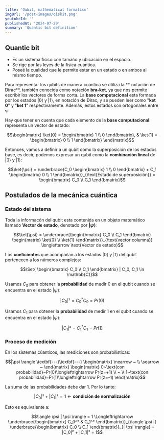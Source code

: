 ```yaml
---
title: 'Qubit, mathematical formalism'
imgUrl: '/post-images/qiskit.png'
youtubeId: ''
publishedAt: '2024-07-29'
summary: 'Quantic bit definition'
---
```


<!-- Software requirements for Third School of Quantum Computing. -->
<!-- You can see the oficcial page at https://computo-cuantico.unam.mx/ -->

## Quantic bit

- Es un sistema físico con tamaño y ubicación en el espacio.
- Se rige por las leyes de la física cuántica.
- Poseé la cualidad que le permite estar en un estado o en ambos al mismo tiempo.

<!-- The quadratic equation $ax^2+bx+c=0$ has roots -->

Para representar los qubits de manera cuántica se utiliza la ** notación de Dirac**, también conocida como notación **bra-ket**,
ya que nos permite escribir los vectores de forma corta.
La **base computacional** esta formada por los estados $| 0 \rangle$ y $| 1 \rangle$,
en notación de Dirac, y se pueden leer como "**ket 0**" y "**ket 1**" respectivamente.
Además, estos estados son ortogonales entre sí.

Hay que tener en cuenta que cada elemento de la **base computacional** representa un vector de estado:

```math
\begin{matrix}
\ket{0} = \begin{bmatrix} 1 \\ 0 \end{bmatrix}, &
\ket{1} = \begin{bmatrix} 0 \\ 1 \end{bmatrix}
\end{matrix}
```

Entonces, vamos a definir a un qubit como la superposición de los estados base, es decir,
podemos expresar un qubit como la **combinación líneal** de $|0 \rangle$ y $|1 \rangle$:

```math
\ket{\psi} =
\underbrace{C_0 \begin{bmatrix} 1 \\ 0 \end{bmatrix}
+ C_1 \begin{bmatrix} 0 \\ 1 \end{bmatrix}}_{\text{Estado de superposición}}
= \begin{bmatrix} C_0 \\ C_1 \end{bmatrix}
```

## Postulados de la mecánica cuántica

### Estado del sistema

Toda la informacón del qubit esta contenida en un objeto matemático llamado **Vector de estado**,
denotado por **$|\psi \rangle$**:

```math
\ket{\psi}  =
\underbrace{\begin{bmatrix} C_0 \\ C_1 \end{bmatrix}
\begin{matrix} \ket{0} \\ \ket{1} \end{matrix}}_{\text{vector columna}}
\longleftarrow
\text{Vector de estado}
```

Los **coeficientes** que acompañan a los estados $|0 \rangle$ y $|1 \rangle$ del qubit pertenecen a los números complejos:

```math
\Set{ \begin{bmatrix} C_0 \\ C_1 \end{bmatrix} | C_0, C_1 \in \mathbb{C}}
```

Usamos $C_0$ para obtener la **probabilidad** de medir 0 en el qubit cuando se encuentra en el estado $| \psi \rangle$:

```math
|C_0|² = C_0^* C_0 = Pr(0)
```

Usamos $C_1$ para obtener la **probabilidad** de medir 1 en el qubit cuando se encuentra en el estado $| \psi \rangle$:

```math
|C_1|² = C_1^* C_1 = Pr(1)
```

### Proceso de medición

En los sistemas cúanticos, las mediciones son probabilísticas:

```math
|\psi \rangle \textbf{---}\textbf{---}
\begin{matrix} \nearrow ~ \\ \searrow ~ \end{matrix}
\begin{matrix}
0~\text{con probabilidad}~Pr(0)\longleftrightarrow Pr(z=+1) \\
~ \\
1~\text{con probabilidad}~Pr(1)\longleftrightarrow Pr(z=-1)
\end{matrix}
```

La suma de las probabilidades debe dar 1. Por lo tanto:

```math
|C_0|² + |C_1|² = 1 \longleftarrow \textbf{condición de normalización}
```

Esto es equivalente a:

```math
\langle \psi | \psi \rangle = 1 \Longleftrightarrow
\underbrace{\begin{bmatrix} C_0^* & C_1^* \end{bmatrix}}_{\langle \psi |}
\underbrace{\begin{bmatrix} C_0 \\ C_1 \end{bmatrix}}_{| \psi \rangle} =
|C_0|² + |C_1|² = 1
```

<!-- No pude usar underbrace, al parecer todos los comandos under no funcionan -->
<!-- \overbrace{\begin{bmatrix} C_0^* & C_1^* \end{bmatrix}}^{\langle \psi |} -->

<!-- <span style="color:blue">some _This is Blue italic._ text</span> -->

<!--   L = \frac{1}{2} \rho v^2 S C_L -->
<!-- \begin{matrix} -->
<!-- 1 & 2 & 3\\ -->
<!-- a & b & c -->
<!-- \end{matrix} -->
